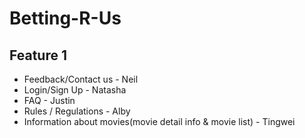 # Betting-R-Us

## Feature 1
- Feedback/Contact us - Neil
- Login/Sign Up - Natasha
- FAQ - Justin
- Rules / Regulations - Alby
- Information about movies(movie detail info & movie list) - Tingwei

